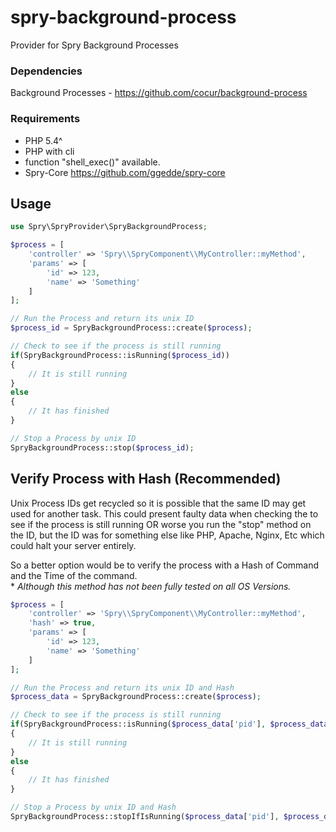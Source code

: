 # spry-background-process
Provider for Spry Background Processes

### Dependencies
Background Processes - https://github.com/cocur/background-process

### Requirements
* PHP 5.4^
* PHP with cli
* function "shell_exec()" available.
* Spry-Core https://github.com/ggedde/spry-core

## Usage

```php
use Spry\SpryProvider\SpryBackgroundProcess;

$process = [
	'controller' => 'Spry\\SpryComponent\\MyController::myMethod',
	'params' => [
		'id' => 123,
		'name' => 'Something'
	]
];

// Run the Process and return its unix ID
$process_id = SpryBackgroundProcess::create($process);

// Check to see if the process is still running
if(SpryBackgroundProcess::isRunning($process_id))
{
	// It is still running
}
else
{
	// It has finished
}

// Stop a Process by unix ID
SpryBackgroundProcess::stop($process_id);
```
    
## Verify Process with Hash (Recommended)
Unix Process IDs get recycled so it is possible that the same ID may get used for another task.  This could present faulty data when checking the to see if the process is still running OR worse you run the "stop" method on the ID, but the ID was for something else like PHP, Apache, Nginx, Etc which could halt your server entirely.

So a better option would be to verify the process with a Hash of Command and the Time of the command.  
\* *Although this method has not been fully tested on all OS Versions.*

```php
$process = [
	'controller' => 'Spry\\SpryComponent\\MyController::myMethod',
	'hash' => true,
	'params' => [
		'id' => 123,
		'name' => 'Something'
	]
];

// Run the Process and return its unix ID and Hash
$process_data = SpryBackgroundProcess::create($process);

// Check to see if the process is still running
if(SpryBackgroundProcess::isRunning($process_data['pid'], $process_data['hash']))
{
	// It is still running
}
else
{
	// It has finished
}

// Stop a Process by unix ID and Hash
SpryBackgroundProcess::stopIfIsRunning($process_data['pid'], $process_data['hash']);
```
